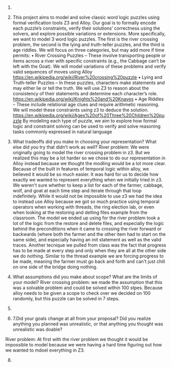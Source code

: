 1.

2. This project aims to model and solve classic word logic puzzles using formal
   verification tools Z3 and Alloy. Our goal is to formally encode each puzzle’s
   constraints, verify their solutions’ correctness using the solvers, and explore
   possible variations or extensions. More specifically, we want to model 3 word
   logic puzzles. The first is the river crossing problem, the second is the lying
   and truth-teller puzzles, and the third is age riddles. We will focus on three
   categories, but may add more if time permits:
   • River Crossing Puzzles – These involve transporting people or items
   across a river with specific constraints (e.g., the Cabbage can’t be left with
   the Goat). We will model variations of these problems and verify valid
   sequences of moves using Alloy
   https://en.wikipedia.org/wiki/River%20crossing%20puzzle
   • Lying and Truth-teller Puzzles – In these puzzles, characters make
   statements and may either lie or tell the truth. We will use Z3 to reason
   about the consistency of their statements and determine each character’s
   role.
   https://en.wikipedia.org/wiki/Knights%20and%20Knaves
   • Age Riddles – These include relational age clues and require arithmetic
   reasoning. We will model these constraints using z3 to deduce the solution.
   https://en.wikipedia.org/wiki/Ages%20of%20Three%20Children%20puzzle
   By modeling each type of puzzle, we aim to explore how formal logic and
   constraint solving can be used to verify and solve reasoning tasks commonly
   expressed in natural language

3. What tradeoffs did you make in choosing your representation? What else did you try that didn’t work as well?
   River problem: We were originally going to model the river crossing problem in z3. But we realized this may be a lot harder so we chose to do our representation in Alloy instead because we thought the modling would be a lot more clear. Because of the built in features of temporal logic within alloy, we believed it would be so much easier. It was hard for us to decide how exactly we wanted to represent everything when we initially tried in z3. We weren't sure whether to keep a list for each of the farmer, cabbage, wolf, and goat at each time step and iterate through that loop indefinitely. While it would not be impossible to use z3 we had the idea to instead use Alloy because we got so much practice using temporal operators when working with threads, the ring election lab, or even when looking at the restoring and delting files example from the classroom. The model we ended up using for the river problem took a lot of the logic from the restore and delete files, and especially the logic behind the preconditions when it came to crossing the river forward or backwards (where both the farmer and the other item had to start on the same side), and especially having an init statement as well as the valid traces. Another tecnique we pulled from class was the fact that progress has to be made at every step and only when they are all at the other side we do nothing. Similar to the thread example we are forcing progress to be made, meaning the farmer must go back and forth and can't just chill on one side of the bridge doing nothing.

4. What assumptions did you make about scope? What are the limits of your model?
   River crossing problem: we made the assumption that this was a solvable problem and could be solved within 100 stpes. Because alloy needs to be given a scope to check over we decided on 100 randomly, but this puzzle can be solved in 7 steps.
5.
6. 7.Did your goals change at all from your proposal? Did you realize anything you planned was unrealistic, or that anything you thought was unrealistic was doable?

River problem: At first with the river problem we thought it would be impossible to model because we were having a hard time figuring out how we wanted to mdoel everything in Z3.

8.
